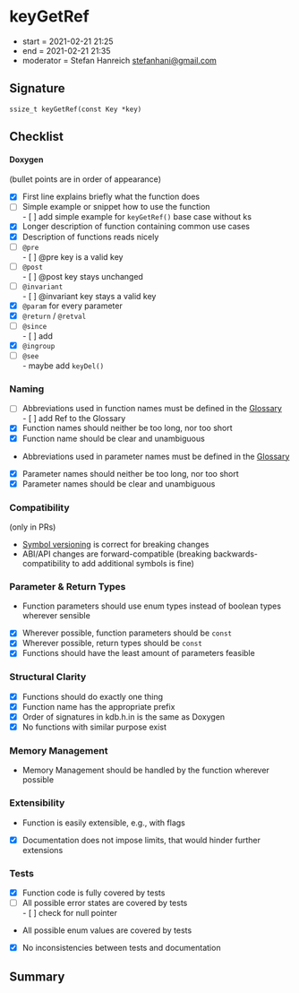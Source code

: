 # keyGetRef

- start = 2021-02-21 21:25
- end = 2021-02-21 21:35
- moderator = Stefan Hanreich <stefanhani@gmail.com>

## Signature

`ssize_t keyGetRef(const Key *key)`

## Checklist

#### Doxygen

(bullet points are in order of appearance)

- [x] First line explains briefly what the function does
- [ ] Simple example or snippet how to use the function  
      - [ ] add simple example for `keyGetRef()` base case without ks  
- [x] Longer description of function containing common use cases
- [x] Description of functions reads nicely
- [ ] `@pre`  
      - [ ] @pre key is a valid key  
- [ ] `@post`  
      - [ ] @post key stays unchanged  
- [ ] `@invariant`  
      - [ ] @invariant key stays a valid key  
- [x] `@param` for every parameter
- [x] `@return` / `@retval`
- [ ] `@since`  
      - [ ] add  
- [x] `@ingroup`
- [ ] `@see`  
      - maybe add `keyDel()`  

### Naming

- [ ] Abbreviations used in function names must be defined in the
      [Glossary](/doc/help/elektra-glossary.md)  
      - [ ] add Ref to the Glossary  
- [x] Function names should neither be too long, nor too short
- [x] Function name should be clear and unambiguous
- Abbreviations used in parameter names must be defined in the
      [Glossary](/doc/help/elektra-glossary.md)
- [x] Parameter names should neither be too long, nor too short
- [x] Parameter names should be clear and unambiguous

### Compatibility

(only in PRs)

- [Symbol versioning](/doc/dev/symbol-versioning.md)
      is correct for breaking changes
- ABI/API changes are forward-compatible (breaking backwards-compatibility
      to add additional symbols is fine)

### Parameter & Return Types

- Function parameters should use enum types instead of boolean types
      wherever sensible
- [x] Wherever possible, function parameters should be `const`
- [x] Wherever possible, return types should be `const`
- [x] Functions should have the least amount of parameters feasible

### Structural Clarity

- [x] Functions should do exactly one thing
- [x] Function name has the appropriate prefix
- [x] Order of signatures in kdb.h.in is the same as Doxygen
- [x] No functions with similar purpose exist

### Memory Management

- Memory Management should be handled by the function wherever possible

### Extensibility

- Function is easily extensible, e.g., with flags
- [x] Documentation does not impose limits, that would hinder further extensions

### Tests

- [x] Function code is fully covered by tests
- [ ] All possible error states are covered by tests  
      - [ ] check for null pointer
- All possible enum values are covered by tests
- [x] No inconsistencies between tests and documentation

## Summary
